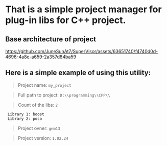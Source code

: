 # That is a simple project manager for plug-in libs for C++ project.

## Base architecture of project
https://github.com/JuneSunAt7/SuperVisor/assets/63651740/f4740d0d-4696-4a8e-a659-2a357d84ba59

## Here is a simple example of using this utility:


> Project name: `my_project`

> Full path to project: `D:\\programming\\CPP\\`

> Count of the libs: `2`

     Library 1: boost
     Library 2: poco
> Project ovner: `gem13`

> Project version: `1.02.24`

